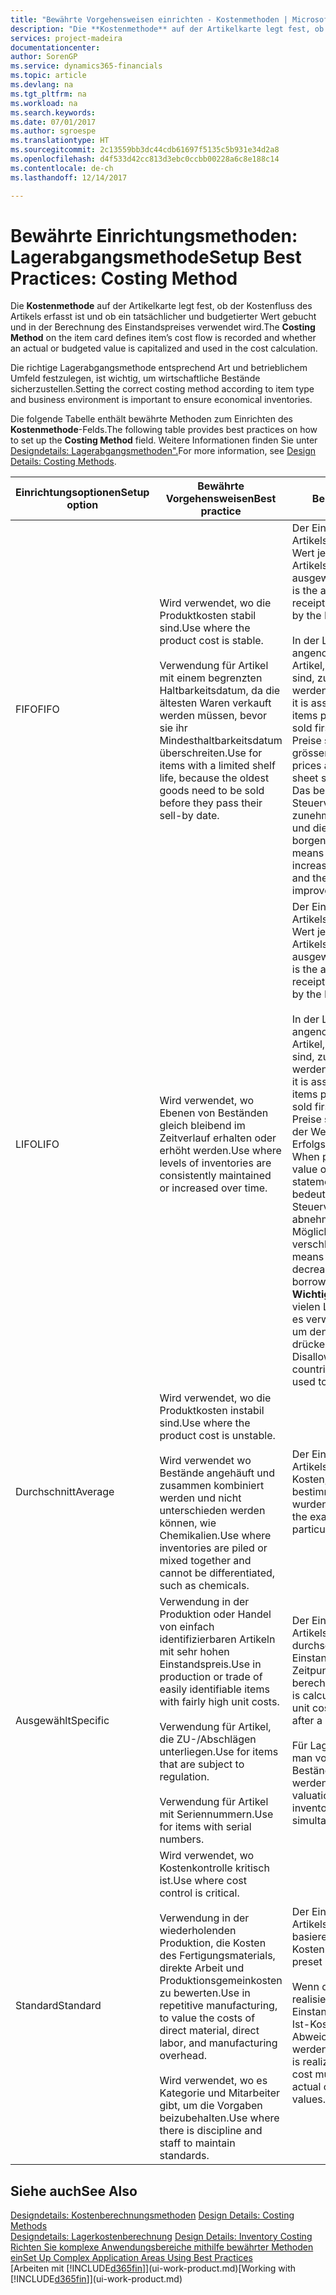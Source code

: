 ```yaml
---
title: "Bewährte Vorgehensweisen einrichten - Kostenmethoden | Microsoft Docs"
description: "Die **Kostenmethode** auf der Artikelkarte legt fest, ob der Kostenfluss des Artikels erfasst ist und ob ein tatsächlicher und budgetierter Wert gebucht und in der Berechnung des Einstandspreises verwendet wird."
services: project-madeira
documentationcenter: 
author: SorenGP
ms.service: dynamics365-financials
ms.topic: article
ms.devlang: na
ms.tgt_pltfrm: na
ms.workload: na
ms.search.keywords: 
ms.date: 07/01/2017
ms.author: sgroespe
ms.translationtype: HT
ms.sourcegitcommit: 2c13559bb3dc44cdb61697f5135c5b931e34d2a8
ms.openlocfilehash: d4f533d42cc813d3ebc0ccbb00228a6c8e188c14
ms.contentlocale: de-ch
ms.lasthandoff: 12/14/2017

---
```

# <a name="setup-best-practices-costing-method"></a><span data-ttu-id="f5f4c-103">Bewährte Einrichtungsmethoden: Lagerabgangsmethode</span><span class="sxs-lookup"><span data-stu-id="f5f4c-103">Setup Best Practices: Costing Method</span></span>
<span data-ttu-id="f5f4c-104">Die **Kostenmethode** auf der Artikelkarte legt fest, ob der Kostenfluss des Artikels erfasst ist und ob ein tatsächlicher und budgetierter Wert gebucht und in der Berechnung des Einstandspreises verwendet wird.</span><span class="sxs-lookup"><span data-stu-id="f5f4c-104">The **Costing Method** on the item card defines item’s cost flow is recorded and whether an actual or budgeted value is capitalized and used in the cost calculation.</span></span>  

 <span data-ttu-id="f5f4c-105">Die richtige Lagerabgangsmethode entsprechend Art und betrieblichem Umfeld festzulegen, ist wichtig, um wirtschaftliche Bestände sicherzustellen.</span><span class="sxs-lookup"><span data-stu-id="f5f4c-105">Setting the correct costing method according to item type and business environment is important to ensure economical inventories.</span></span>  

 <span data-ttu-id="f5f4c-106">Die folgende Tabelle enthält bewährte Methoden zum Einrichten des **Kostenmethode**-Felds.</span><span class="sxs-lookup"><span data-stu-id="f5f4c-106">The following table provides best practices on how to set up the **Costing Method** field.</span></span> <span data-ttu-id="f5f4c-107">Weitere Informationen finden Sie unter [Designdetails: Lagerabgangsmethoden".](design-details-costing-methods.md)</span><span class="sxs-lookup"><span data-stu-id="f5f4c-107">For more information, see [Design Details: Costing Methods](design-details-costing-methods.md).</span></span>  

|<span data-ttu-id="f5f4c-108">Einrichtungsoptionen</span><span class="sxs-lookup"><span data-stu-id="f5f4c-108">Setup option</span></span>|<span data-ttu-id="f5f4c-109">Bewährte Vorgehensweisen</span><span class="sxs-lookup"><span data-stu-id="f5f4c-109">Best practice</span></span>|<span data-ttu-id="f5f4c-110">Bemerkung</span><span class="sxs-lookup"><span data-stu-id="f5f4c-110">Comment</span></span>|  
|------------------|-------------------|-------------|  
|<span data-ttu-id="f5f4c-111">FIFO</span><span class="sxs-lookup"><span data-stu-id="f5f4c-111">FIFO</span></span>|<span data-ttu-id="f5f4c-112">Wird verwendet, wo die Produktkosten stabil sind.</span><span class="sxs-lookup"><span data-stu-id="f5f4c-112">Use where the product cost is stable.</span></span><br /><br /> <span data-ttu-id="f5f4c-113">Verwendung für Artikel mit einem begrenzten Haltbarkeitsdatum, da die ältesten Waren verkauft werden müssen, bevor sie ihr Mindesthaltbarkeitsdatum überschreiten.</span><span class="sxs-lookup"><span data-stu-id="f5f4c-113">Use for items with a limited shelf life, because the oldest goods need to be sold before they pass their sell-by date.</span></span>|<span data-ttu-id="f5f4c-114">Der Einstandspreis eines Artikels ist der tatsächliche Wert jedes Eingangs des Artikels, nach der FIFO-Regel ausgewählt.</span><span class="sxs-lookup"><span data-stu-id="f5f4c-114">An item’s unit cost is the actual value of any receipt of the item, selected by the FIFO rule.</span></span><br /><br /> <span data-ttu-id="f5f4c-115">In der Lagerbewertung wird angenommen, dass die ersten Artikel, die im Lager platziert sind, zuerst verkauft werden.</span><span class="sxs-lookup"><span data-stu-id="f5f4c-115">In inventory valuation, it is assumed that the first items placed in inventory are sold first.</span></span> <span data-ttu-id="f5f4c-116">**Hinweis:**  Wenn Preise steigen, zeigt die Bilanz grösseren Wert.</span><span class="sxs-lookup"><span data-stu-id="f5f4c-116">**Note:**  When prices are rising, the balance sheet shows greater value.</span></span> <span data-ttu-id="f5f4c-117">Das bedeutet, dass Steuerverbindlichkeiten zunehmen, aber die Bonität und die Möglichkeit, Kasse zu borgen verbessert sich.</span><span class="sxs-lookup"><span data-stu-id="f5f4c-117">This means that tax liabilities increase, but credit scores and the ability to borrow cash improve.</span></span>|  
|<span data-ttu-id="f5f4c-118">LIFO</span><span class="sxs-lookup"><span data-stu-id="f5f4c-118">LIFO</span></span>|<span data-ttu-id="f5f4c-119">Wird verwendet, wo Ebenen von Beständen gleich bleibend im Zeitverlauf erhalten oder erhöht werden.</span><span class="sxs-lookup"><span data-stu-id="f5f4c-119">Use where levels of inventories are consistently maintained or increased over time.</span></span>|<span data-ttu-id="f5f4c-120">Der Einstandspreis eines Artikels ist der tatsächliche Wert jedes Eingangs des Artikels, nach der LIFO-Regel ausgewählt.</span><span class="sxs-lookup"><span data-stu-id="f5f4c-120">An item’s unit cost is the actual value of any receipt of the item, selected by the LIFO rule.</span></span><br /><br /> <span data-ttu-id="f5f4c-121">In der Lagerbewertung wird angenommen, dass die letzten Artikel, die im Lager platziert sind, zuerst verkauft werden.</span><span class="sxs-lookup"><span data-stu-id="f5f4c-121">In inventory valuation, it is assumed that the last items placed in inventory are sold first.</span></span> <span data-ttu-id="f5f4c-122">**Hinweis:** Wenn Preise steigen, reduziert sich der Wert in den Erfolgsrechnungskonten.</span><span class="sxs-lookup"><span data-stu-id="f5f4c-122">**Note:**  When prices are rising, the value on the income statement decreases.</span></span> <span data-ttu-id="f5f4c-123">Das bedeutet, dass Steuerverbindlichkeiten abnehmen, aber die Möglichkeit, Kasse zu borgen verschlechtert sich.</span><span class="sxs-lookup"><span data-stu-id="f5f4c-123">This means that tax liabilities decrease, but the ability to borrow cash deteriorates.</span></span> <span data-ttu-id="f5f4c-124">**Wichtig:** Nicht zugelassen in vielen Ländern/Regionen, da es verwendet werden kann, um den Deckungsbeitrag zu drücken.</span><span class="sxs-lookup"><span data-stu-id="f5f4c-124">**Important:**  Disallowed in many countries/regions, as it can be used to depress profit.</span></span>|  
|<span data-ttu-id="f5f4c-125">Durchschnitt</span><span class="sxs-lookup"><span data-stu-id="f5f4c-125">Average</span></span>|<span data-ttu-id="f5f4c-126">Wird verwendet, wo die Produktkosten instabil sind.</span><span class="sxs-lookup"><span data-stu-id="f5f4c-126">Use where the product cost is unstable.</span></span><br /><br /> <span data-ttu-id="f5f4c-127">Wird verwendet wo Bestände angehäuft und zusammen kombiniert werden und nicht unterschieden werden können, wie Chemikalien.</span><span class="sxs-lookup"><span data-stu-id="f5f4c-127">Use where inventories are piled or mixed together and cannot be differentiated, such as chemicals.</span></span>|<span data-ttu-id="f5f4c-128">Der Einstandspreis eines Artikels sind die exakten Kosten, an denen die bestimmte Einheit empfangen wurden.</span><span class="sxs-lookup"><span data-stu-id="f5f4c-128">An item’s unit cost is the exact cost at which the particular unit was received.</span></span>|  
|<span data-ttu-id="f5f4c-129">Ausgewählt</span><span class="sxs-lookup"><span data-stu-id="f5f4c-129">Specific</span></span>|<span data-ttu-id="f5f4c-130">Verwendung in der Produktion oder Handel von einfach identifizierbaren Artikeln mit sehr hohen Einstandspreis.</span><span class="sxs-lookup"><span data-stu-id="f5f4c-130">Use in production or trade of easily identifiable items with fairly high unit costs.</span></span><br /><br /> <span data-ttu-id="f5f4c-131">Verwendung für Artikel, die ZU-/Abschlägen unterliegen.</span><span class="sxs-lookup"><span data-stu-id="f5f4c-131">Use for items that are subject to regulation.</span></span><br /><br /> <span data-ttu-id="f5f4c-132">Verwendung für Artikel mit Seriennummern.</span><span class="sxs-lookup"><span data-stu-id="f5f4c-132">Use for items with serial numbers.</span></span>|<span data-ttu-id="f5f4c-133">Der Einstandspreis eines Artikels wird, wie der durchschnittliche Einstandspreis, an jedem Zeitpunkt nach einem Kauf berechnet.</span><span class="sxs-lookup"><span data-stu-id="f5f4c-133">An item’s unit cost is calculated as the average unit cost at each point in time after a purchase.</span></span><br /><br /> <span data-ttu-id="f5f4c-134">Für Lagerbewertung setzt man voraus, dass alle Bestände gleichzeitig verkauft werden.</span><span class="sxs-lookup"><span data-stu-id="f5f4c-134">For inventory valuation, it is assumes that all inventories are sold simultaneously.</span></span>|  
|<span data-ttu-id="f5f4c-135">Standard</span><span class="sxs-lookup"><span data-stu-id="f5f4c-135">Standard</span></span>|<span data-ttu-id="f5f4c-136">Wird verwendet, wo Kostenkontrolle kritisch ist.</span><span class="sxs-lookup"><span data-stu-id="f5f4c-136">Use where cost control is critical.</span></span><br /><br /> <span data-ttu-id="f5f4c-137">Verwendung in der wiederholenden Produktion, die Kosten des Fertigungsmaterials, direkte Arbeit und Produktionsgemeinkosten zu bewerten.</span><span class="sxs-lookup"><span data-stu-id="f5f4c-137">Use in repetitive manufacturing, to value the costs of direct material, direct labor, and manufacturing overhead.</span></span><br /><br /> <span data-ttu-id="f5f4c-138">Wird verwendet, wo es Kategorie und Mitarbeiter gibt, um die Vorgaben beizubehalten.</span><span class="sxs-lookup"><span data-stu-id="f5f4c-138">Use where there is discipline and staff to maintain standards.</span></span>|<span data-ttu-id="f5f4c-139">Der Einstandspreis eines Artikels ist voreingestellt basierend auf vorkalkulierten Kosten.</span><span class="sxs-lookup"><span data-stu-id="f5f4c-139">An item’s unit cost is preset based on estimated.</span></span><br /><br /> <span data-ttu-id="f5f4c-140">Wenn die Ist-Kosten später realisiert werden, muss der Einstandspreis (fest) auf die Ist-Kosten durch Abweichungswerte reguliert werden.</span><span class="sxs-lookup"><span data-stu-id="f5f4c-140">When the actual cost is realized later, the standard cost must be adjusted to the actual cost through variance values.</span></span>|  

## <a name="see-also"></a><span data-ttu-id="f5f4c-141">Siehe auch</span><span class="sxs-lookup"><span data-stu-id="f5f4c-141">See Also</span></span>  
 <span data-ttu-id="f5f4c-142">[Designdetails: Kostenberechnungsmethoden](design-details-costing-methods.md) </span><span class="sxs-lookup"><span data-stu-id="f5f4c-142">[Design Details: Costing Methods](design-details-costing-methods.md) </span></span>  
 <span data-ttu-id="f5f4c-143">[Designdetails: Lagerkostenberechnung](design-details-inventory-costing.md) </span><span class="sxs-lookup"><span data-stu-id="f5f4c-143">[Design Details: Inventory Costing](design-details-inventory-costing.md) </span></span>  
 [<span data-ttu-id="f5f4c-144">Richten Sie komplexe Anwendungsbereiche mithilfe bewährter Methoden ein</span><span class="sxs-lookup"><span data-stu-id="f5f4c-144">Set Up Complex Application Areas Using Best Practices</span></span>](set-up-complex-application-areas-using-best-practices.md)  
 <span data-ttu-id="f5f4c-145">[Arbeiten mit [!INCLUDE[d365fin](includes/d365fin_md.md)]](ui-work-product.md)</span><span class="sxs-lookup"><span data-stu-id="f5f4c-145">[Working with [!INCLUDE[d365fin](includes/d365fin_md.md)]](ui-work-product.md)</span></span>


